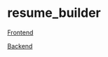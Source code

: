 # resume_builder

[Frontend](https://ishani1124.github.io/resume_builder/sign-in.html)

[Backend](https://resume-builderrr.netlify.app)
